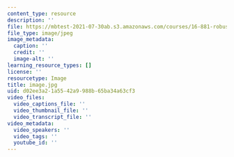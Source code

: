 ```yaml
---
content_type: resource
description: ''
file: https://mbtest-2021-07-30ab.s3.amazonaws.com/courses/16-881-robust-system-design-summer-1998/image.jpg
file_type: image/jpeg
image_metadata:
  caption: ''
  credit: ''
  image-alt: ''
learning_resource_types: []
license: ''
resourcetype: Image
title: image.jpg
uid: d02ee3a2-1a55-42a9-988b-65ba34a63cf3
video_files:
  video_captions_file: ''
  video_thumbnail_file: ''
  video_transcript_file: ''
video_metadata:
  video_speakers: ''
  video_tags: ''
  youtube_id: ''
---
```

